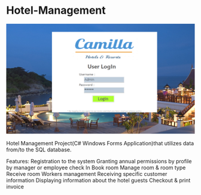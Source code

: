 # Hotel-Management

<img src="https://raw.githubusercontent.com/Rosiee7/Hotel-Management/main/Hotel%20Management/Screenshot1.png"/>


Hotel Management Project(C# Windows Forms Application)that utilizes data from/to the SQL database.

Features:
Registration to the system
Granting annual permissions by profile by manager or employee
check In
Book room
Manage room & room type
Receive room
Workers management
Receiving specific customer information
Displaying information about the hotel guests
Checkout & print invoice
